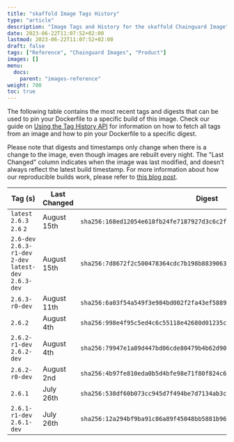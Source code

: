 ```yaml
---
title: "skaffold Image Tags History"
type: "article"
description: "Image Tags and History for the skaffold Chainguard Image"
date: 2023-06-22T11:07:52+02:00
lastmod: 2023-06-22T11:07:52+02:00
draft: false
tags: ["Reference", "Chainguard Images", "Product"]
images: []
menu:
  docs:
    parent: "images-reference"
weight: 700
toc: true
---
```


The following table contains the most recent tags and digests that can be used to pin your Dockerfile to a specific build of this image. Check our guide on [Using the Tag History API](/chainguard/chainguard-images/using-the-tag-history-api/) for information on how to fetch all tags from an image and how to pin your Dockerfile to a specific digest.

Please note that digests and timestamps only change when there is a change to the image, even though images are rebuilt every night. The "Last Changed" column indicates when the image was last modified, and doesn't always reflect the latest build timestamp. For more information about how our reproducible builds work, please refer to [this blog post](https://www.chainguard.dev/unchained/reproducing-chainguards-reproducible-image-builds).

| Tag (s)                                                    | Last Changed | Digest                                                                    |
|------------------------------------------------------------|--------------|---------------------------------------------------------------------------|
|  `latest` `2.6.3` `2.6` `2`                                | August 15th  | `sha256:168ed12054e618fb24fe7187927d3c6c2fdbbb212145f4496d38bfd1efc1a5b3` |
|  `2.6-dev` `2.6.3-r1-dev` `2-dev` `latest-dev` `2.6.3-dev` | August 15th  | `sha256:7d8672f2c500478364cdc7b198b8839063e80ba35259e49a630e74d4a4171291` |
|  `2.6.3-r0-dev`                                            | August 11th  | `sha256:6a03f54a549f3e984bd002f2fa43ef5889813964b8945f6fcc13d13d1a176d47` |
|  `2.6.2`                                                   | August 4th   | `sha256:998e4f95c5ed4c6c55118e42680d01235c7ec4429bc8332fdf79da8c8302883d` |
|  `2.6.2-r1-dev` `2.6.2-dev`                                | August 4th   | `sha256:79947e1a89d447bd06cde80479b4b62d90efa88a03c70af40bdb9361e4fd05af` |
|  `2.6.2-r0-dev`                                            | August 2nd   | `sha256:4b97fe810eda0b5d4bfe98e71f80f824c6fa6ad648964a563e89b544ad8dc7c6` |
|  `2.6.1`                                                   | July 26th    | `sha256:538df60b073cc945d7f494be7d7134ab3c90806809650854fae5176e9d4b0959` |
|  `2.6.1-r1-dev` `2.6.1-dev`                                | July 26th    | `sha256:12a294bf9ba91c86a89f45048bb5881b96fbd905ea25b9be18425df552a789c3` |
